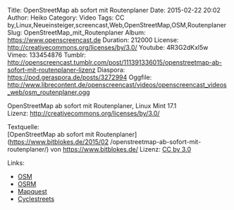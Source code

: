 Title: OpenStreetMap ab sofort mit Routenplaner
Date: 2015-02-22 20:02
Author: Heiko
Category: Video
Tags: CC by,Linux,Neueinsteiger,screencast,Web,OpenStreetMap,OSM,Routenplaner
Slug: OpenStreetMap_mit_Routenplaner
Album: https://www.openscreencast.de
Duration: 212000
License: http://creativecommons.org/licenses/by/3.0/
Youtube: 4R3G2dKxl5w
Vimeo: 133454876
Tumblr: http://openscreencast.tumblr.com/post/111391336015/openstreetmap-ab-sofort-mit-routenplaner-lizenz
Diaspora: https://pod.geraspora.de/posts/3272994
Oggfile: http://www.librecontent.de/openscreencast/videos/openscreencast_videos_web/osm_routenplaner.ogg

OpenStreetMap ab sofort mit Routenplaner, Linux Mint 17.1  
Lizenz: <http://creativecommons.org/licenses/by/3.0/>  
  
Textquelle:  
[OpenStreetMap ab sofort mit Routenplaner](https://www.bitblokes.de/2015/02
/openstreetmap-ab-sofort-mit-routenplaner/) von <https://www.bitblokes.de/>
Lizenz: [CC by 3.0](http://creativecommons.org/licenses/by/3.0/)

Links:

  * [OSM](http://www.openstreetmap.org/ "Link zu openstreetmap.org")
  * [OSRM](http://map.project-osrm.org/ "Link zu map.project-osrm.org/")
  * [Mapquest](http://open.mapquest.de/ "Link zu open.mapquest.de/")
  * [Cyclestreets](http://www.cyclestreets.net/ "Link zu cyclestreets.net")

